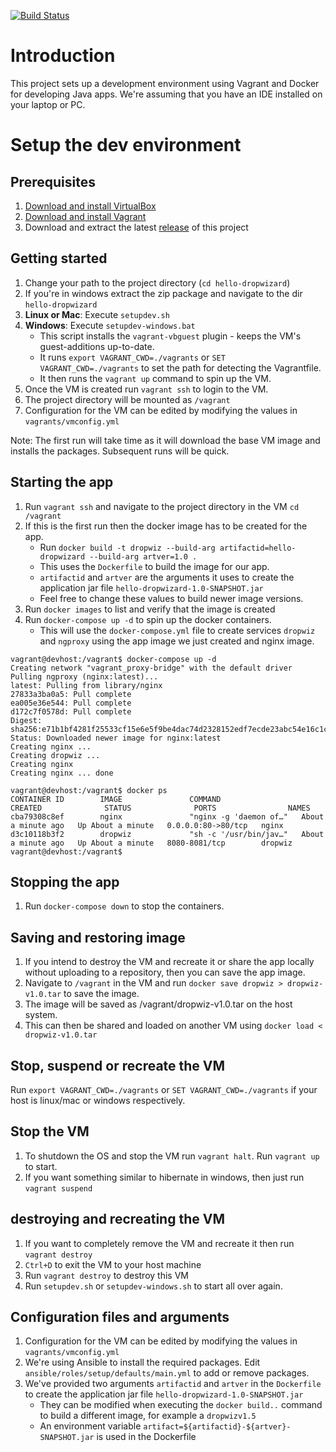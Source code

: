 [![Build Status](https://travis-ci.com/kottapar/hello-dropwizard.svg?branch=hellov3)](https://travis-ci.com/kottapar/hello-dropwizard)

# Introduction

This project sets up a development environment using Vagrant and Docker for developing Java apps. We're assuming that you have an IDE installed on your laptop or PC.

# Setup the dev environment

Prerequisites
-------------
1. [Download and install VirtualBox](https://www.virtualbox.org/wiki/Downloads)
2. [Download and install Vagrant](http://www.vagrantup.com/downloads.html)
3. Download and extract the latest [release](https://github.com/kottapar/hello-dropwizard/releases) of this project

Getting started
---------------
1. Change your path to the project directory (`cd hello-dropwizard`)
2. If you're in windows extract the zip package and navigate to the dir `hello-dropwizard`
3. **Linux or Mac**: Execute `setupdev.sh`
4. **Windows**: Execute `setupdev-windows.bat`
   - This script installs the `vagrant-vbguest` plugin - keeps the VM's guest-additions up-to-date.
   - It runs `export VAGRANT_CWD=./vagrants` or `SET VAGRANT_CWD=./vagrants` to set the path for detecting the Vagrantfile.
   - It then runs the `vagrant up` command to spin up the VM.
5. Once the VM is created run `vagrant ssh` to login to the VM.
6. The project directory will be mounted as `/vagrant`
7. Configuration for the VM can be edited by modifying the values in `vagrants/vmconfig.yml`

Note: The first run will take time as it will download the base VM image and installs the packages. Subsequent runs will be quick.

Starting the app
----------------
1. Run `vagrant ssh` and navigate to the project directory in the VM `cd /vagrant`
2. If this is the first run then the docker image has to be created for the app. 
   - Run `docker build -t dropwiz --build-arg artifactid=hello-dropwizard --build-arg artver=1.0 .`
   - This uses the `Dockerfile` to build the image for our app.
   - `artifactid` and `artver` are the arguments it uses to create the application jar file `hello-dropwizard-1.0-SNAPSHOT.jar`
   - Feel free to change these values to build newer image versions.
3. Run `docker images` to list and verify that the image is created
4. Run `docker-compose up -d` to spin up the docker containers.
   - This will use the `docker-compose.yml` file to create services `dropwiz` and `ngproxy` using the app image we just created and nginx image.

```
vagrant@devhost:/vagrant$ docker-compose up -d
Creating network "vagrant_proxy-bridge" with the default driver
Pulling ngproxy (nginx:latest)...
latest: Pulling from library/nginx
27833a3ba0a5: Pull complete
ea005e36e544: Pull complete
d172c7f0578d: Pull complete
Digest: sha256:e71b1bf4281f25533cf15e6e5f9be4dac74d2328152edf7ecde23abc54e16c1c
Status: Downloaded newer image for nginx:latest
Creating nginx ...
Creating dropwiz ...
Creating nginx
Creating nginx ... done

vagrant@devhost:/vagrant$ docker ps
CONTAINER ID        IMAGE               COMMAND                  CREATED              STATUS              PORTS                NAMES
cba79308c8ef        nginx               "nginx -g 'daemon of…"   About a minute ago   Up About a minute   0.0.0.0:80->80/tcp   nginx
d3c10118b3f2        dropwiz             "sh -c '/usr/bin/jav…"   About a minute ago   Up About a minute   8080-8081/tcp        dropwiz
vagrant@devhost:/vagrant$
```

Stopping the app
----------------
1. Run `docker-compose down` to stop the containers.

Saving and restoring image
--------------------------
1. If you intend to destroy the VM and recreate it or share the app locally without uploading to a repository, then you can save the app image.
2. Navigate to `/vagrant` in the VM and run `docker save dropwiz > dropwiz-v1.0.tar` to save the image.
3. The image will be saved as /vagrant/dropwiz-v1.0.tar on the host system.
4. This can then be shared and loaded on another VM using `docker load < dropwiz-v1.0.tar`

Stop, suspend or recreate the VM
--------------------------------
Run `export VAGRANT_CWD=./vagrants` or `SET VAGRANT_CWD=./vagrants` if your host is linux/mac or windows respectively.

Stop the VM
-----------
1. To shutdown the OS and stop the VM run `vagrant halt`. Run `vagrant up` to start.
2. If you want something similar to hibernate in windows, then just run `vagrant suspend`

destroying and recreating the VM
--------------------------------
1. If you want to completely remove the VM and recreate it then run `vagrant destroy`
2. `Ctrl+D` to exit the VM to your host machine
3. Run `vagrant destroy` to destroy this VM
4. Run `setupdev.sh` or `setupdev-windows.sh` to start all over again.

Configuration files and arguments
---------------------------------
1. Configuration for the VM can be edited by modifying the values in `vagrants/vmconfig.yml`
2. We're using Ansible to install the required packages. Edit `ansible/roles/setup/defaults/main.yml` to add or remove packages.
3. We've provided two arguments `artifactid` and `artver` in the `Dockerfile` to create the application jar file `hello-dropwizard-1.0-SNAPSHOT.jar`
   - They can be modified when executing the `docker build..` command to build a different image, for example a `dropwizv1.5`
   - An environment variable `artifact=${artifactid}-${artver}-SNAPSHOT.jar` is used in the Dockerfile






